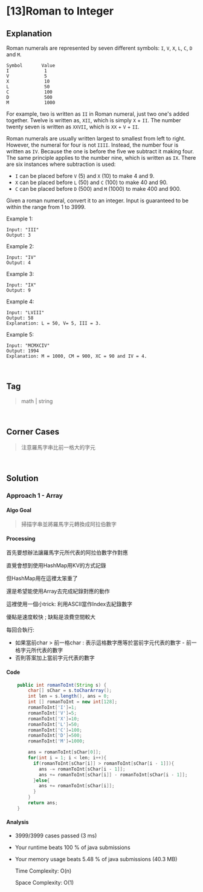 # [13]Roman to Integer

## Explanation
Roman numerals are represented by seven different symbols: `I`, `V`, `X`, `L`, `C`, `D` and `M`.

```
Symbol       Value
I             1
V             5
X             10
L             50
C             100
D             500
M             1000
```

For example, two is written as `II` in Roman numeral, just two one's added together. Twelve is written as, `XII`, which is simply `X` + `II`. The number twenty seven is written as `XXVII`, which is `XX` + `V` + `II`.

Roman numerals are usually written largest to smallest from left to right. However, the numeral for four is not `IIII`. Instead, the number four is written as `IV`. Because the one is before the five we subtract it making four. The same principle applies to the number nine, which is written as `IX`. There are six instances where subtraction is used:

- `I` can be placed before `V` (5) and `X` (10) to make 4 and 9. 
- `X` can be placed before `L` (50) and `C` (100) to make 40 and 90. 
- `C` can be placed before `D` (500) and `M` (1000) to make 400 and 900.

Given a roman numeral, convert it to an integer. Input is guaranteed to be within the range from 1 to 3999.

Example 1:
```
Input: "III"
Output: 3
```

Example 2:
```
Input: "IV"
Output: 4
```

Example 3:
```
Input: "IX"
Output: 9
```

Example 4:
```
Input: "LVIII"
Output: 58
Explanation: L = 50, V= 5, III = 3.
```

Example 5:
```
Input: "MCMXCIV"
Output: 1994
Explanation: M = 1000, CM = 900, XC = 90 and IV = 4.
```
<br>

## Tag
> math | string
<br>

## Corner Cases
> 注意羅馬字串比前一格大的字元

<br>

## Solution
### Approach 1 - Array
#### Algo Goal
> 掃描字串並將羅馬字元轉換成阿拉伯數字
#### Processing
首先要想辦法讓羅馬字元所代表的阿拉伯數字作對應

直覺會想到使用HashMap用KV的方式記錄

但HashMap用在這裡太笨重了

還是希望能使用Array去完成紀錄對應的動作

這裡使用一個小trick: 利用ASCII當作Index去紀錄數字

優點是速度較快 ; 缺點是浪費空間較大

每回合執行:
- 如果當前char > 前一格char : 表示這格數字應等於當前字元代表的數字 - 前一格字元所代表的數字
- 否則答案加上當前字元代表的數字

#### Code
```JAVA
    public int romanToInt(String s) {
        char[] sChar = s.toCharArray();
        int len = s.length(), ans = 0;
        int [] romanToInt = new int[128];
        romanToInt['I']=1;
        romanToInt['V']=5;
        romanToInt['X']=10;
        romanToInt['L']=50;
        romanToInt['C']=100;
        romanToInt['D']=500;
        romanToInt['M']=1000;

        ans = romanToInt[sChar[0]];
        for(int i = 1; i < len; i++){
          if(romanToInt[sChar[i]] > romanToInt[sChar[i - 1]]){
            ans -= romanToInt[sChar[i - 1]];
            ans += romanToInt[sChar[i]] - romanToInt[sChar[i - 1]];
          }else{
            ans += romanToInt[sChar[i]];
          }
        }
        return ans;
    }
```
#### Analysis
- 3999/3999 cases passed (3 ms)
- Your runtime beats 100 % of java submissions
- Your memory usage beats 5.48 % of java submissions (40.3 MB)

    Time Complexity: O(n) 
    
    Space Complexity: O(1)



